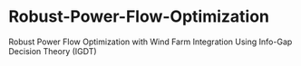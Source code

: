# Robust-Power-Flow-Optimization
Robust Power Flow Optimization with Wind Farm Integration Using Info-Gap Decision Theory (IGDT)
